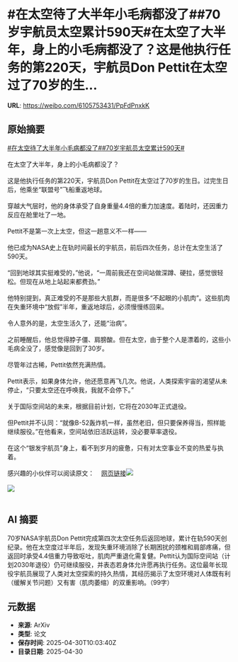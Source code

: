 # #在太空待了大半年小毛病都没了##70岁宇航员太空累计590天#在太空了大半年，身上的小毛病都没了？这是他执行任务的第220天，宇航员Don Pettit在太空过了70岁的生...

**URL**: https://weibo.com/6105753431/PpFdPnxkK

## 原始摘要

<a href="https://m.weibo.cn/search?containerid=231522type%3D1%26t%3D10%26q%3D%23%E5%9C%A8%E5%A4%AA%E7%A9%BA%E5%BE%85%E4%BA%86%E5%A4%A7%E5%8D%8A%E5%B9%B4%E5%B0%8F%E6%AF%9B%E7%97%85%E9%83%BD%E6%B2%A1%E4%BA%86%23&amp;extparam=%23%E5%9C%A8%E5%A4%AA%E7%A9%BA%E5%BE%85%E4%BA%86%E5%A4%A7%E5%8D%8A%E5%B9%B4%E5%B0%8F%E6%AF%9B%E7%97%85%E9%83%BD%E6%B2%A1%E4%BA%86%23" data-hide=""><span class="surl-text">#在太空待了大半年小毛病都没了#</span></a><a href="https://m.weibo.cn/search?containerid=231522type%3D1%26t%3D10%26q%3D%2370%E5%B2%81%E5%AE%87%E8%88%AA%E5%91%98%E5%A4%AA%E7%A9%BA%E7%B4%AF%E8%AE%A1590%E5%A4%A9%23&amp;extparam=%2370%E5%B2%81%E5%AE%87%E8%88%AA%E5%91%98%E5%A4%AA%E7%A9%BA%E7%B4%AF%E8%AE%A1590%E5%A4%A9%23" data-hide=""><span class="surl-text">#70岁宇航员太空累计590天#</span></a><br><br>在太空了大半年，身上的小毛病都没了？<br><br>这是他执行任务的第220天，宇航员Don Pettit在太空过了70岁的生日。过完生日后，他乘坐“联盟号”飞船重返地球。<br><br>穿越大气层时，他的身体承受了自身重量4.4倍的重力加速度。着陆时，还因重力反应在舱里吐了一地。<br><br>Pettit不是第一次上太空，但这一趟意义不一样——<br><br>他已成为NASA史上在轨时间最长的宇航员，前后四次任务，总计在太空生活了590天。<br><br>“回到地球其实挺难受的，”他说，“一周前我还在空间站做深蹲、硬拉，感觉很轻松。但现在从地上站起来都费劲。”<br><br>他特别提到，真正难受的不是那些大肌群，而是很多“不起眼的小肌肉”。这些肌肉在失重环境中“放假”半年，重返地球后，必须慢慢练回来。<br><br>令人意外的是，太空生活久了，还能“治病”。<br><br>之前睡醒后，他总觉得脖子僵、肩膀酸。但在太空，由于整个人是漂着的，这些小毛病全没了，感觉像是回到了30岁。<br><br>尽管年过古稀，Pettit依然充满热情。<br><br>Pettit表示，如果身体允许，他还愿意再飞几次。他说，人类探索宇宙的渴望从未停止，“只要太空还在呼唤我，我就不会停下。”<br><br>关于国际空间站的未来，根据目前计划，它将在2030年正式退役。<br><br>但Pettit并不认同：“就像B-52轰炸机一样，虽然老旧，但只要保养得当，照样能继续服役。”在他看来，空间站依旧活跃运转，没必要草率退役。<br><br>在这个“银发宇航员”身上，看不到岁月的疲惫，只有对太空事业不变的热爱与执着。<br><br>感兴趣的小伙伴可以阅读原文：<a href="https://weibo.cn/sinaurl?u=https%3A%2F%2Farstechnica.com%2Fspace%2F2025%2F04%2Fmeet-the-astronaut-who-celebrated-his-70th-birthday-by-thudding-into-the-planet%2F" data-hide=""><span class="url-icon"><img style="width: 1rem;height: 1rem" src="https://h5.sinaimg.cn/upload/2015/09/25/3/timeline_card_small_web_default.png" referrerpolicy="no-referrer"></span><span class="surl-text">网页链接</span></a><img style="" src="https://tvax2.sinaimg.cn/large/006Fd7o3gy1i0ywwppajdj31hc0zk7wh.jpg" referrerpolicy="no-referrer"><br><br><img style="" src="https://tvax3.sinaimg.cn/large/006Fd7o3gy1i0ywwq5i90j30qe0xcnki.jpg" referrerpolicy="no-referrer"><br><br>

## AI 摘要

70岁NASA宇航员Don Pettit完成第四次太空任务后返回地球，累计在轨590天创纪录。他在太空度过半年后，发现失重环境消除了长期困扰的颈椎和肩部疼痛，但返回时承受4.4倍重力导致呕吐，肌肉严重退化需复健。Pettit认为国际空间站（计划2030年退役）仍可继续服役，并表态若身体允许愿再执行任务。这位最年长现役宇航员展现了人类对太空探索的持久热情，其经历揭示了太空环境对人体既有利（缓解关节问题）又有害（肌肉萎缩）的双重影响。（99字）

## 元数据

- **来源**: ArXiv
- **类型**: 论文
- **保存时间**: 2025-04-30T10:03:40Z
- **目录日期**: 2025-04-30
